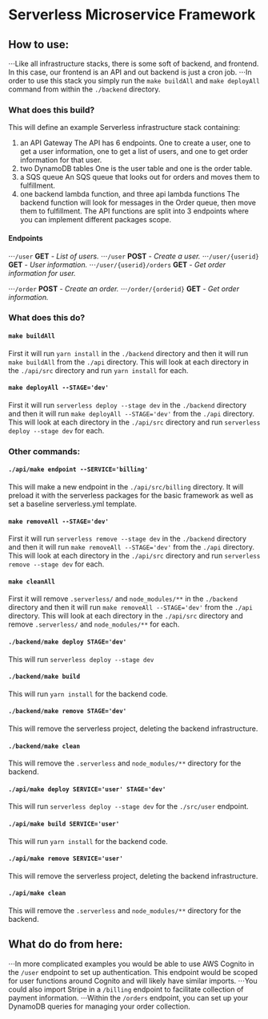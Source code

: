 # Serverless Microservice Framework

## How to use:
⋅⋅⋅Like all infrastructure stacks, there is some soft of backend, and frontend.  In this case, our frontend is an API and out backend is just a cron job.
⋅⋅⋅In order to use this stack you simply run the `make buildAll` and `make deployAll` command from within the `./backend` directory.

### What does this build?
This will define an example Serverless infrastructure stack containing:
1. an API Gateway
The API has 6 endpoints.  One to create a user, one to get a user information, one to get a list of users, and one to get order information for that user.
2. two DynamoDB tables
One is the user table and one is the order table.
3. a SQS queue
An SQS queue that looks out for orders and moves them to fulfillment.
4. one backend lambda function, and three api lambda functions
The backend function will look for messages in the Order queue, then move them to fulfillment.
The API functions are split into 3 endpoints where you can implement different packages scope.

#### Endpoints
⋅⋅⋅`/user` __GET__ - _List of users._
⋅⋅⋅`/user` __POST__ - _Create a user._
⋅⋅⋅`/user/{userid}` __GET__ - _User information._
⋅⋅⋅`/user/{userid}/orders` __GET__ - _Get order information for user._

⋅⋅⋅`/order` __POST__ - _Create an order._
⋅⋅⋅`/order/{orderid}` __GET__ - _Get order information._

### What does this do?
#### `make buildAll`
First it will run `yarn install` in the `./backend` directory and then it will run `make buildAll` from the `./api` directory.  This will look at each directory in the `./api/src` directory and run `yarn install` for each.
#### `make deployAll --STAGE='dev'`
First it will run `serverless deploy --stage dev` in the `./backend` directory and then it will run `make deployAll --STAGE='dev'` from the `./api` directory.  This will look at each directory in the `./api/src` directory and run `serverless deploy --stage dev` for each.

### Other commands:
#### `./api/make endpoint --SERVICE='billing'`
This will make a new endpoint in the `./api/src/billing` directory.  It will preload it with the serverless packages for the basic framework as well as set a baseline serverless.yml template.
#### `make removeAll --STAGE='dev'`
First it will run `serverless remove --stage dev` in the `./backend` directory and then it will run `make removeAll --STAGE='dev'` from the `./api` directory.  This will look at each directory in the `./api/src` directory and run `serverless remove --stage dev` for each.
#### `make cleanAll`
First it will remove `.serverless/` and `node_modules/**` in the `./backend` directory and then it will run `make removeAll --STAGE='dev'` from the `./api` directory.  This will look at each directory in the `./api/src` directory and remove `.serverless/` and `node_modules/**` for each.
#### `./backend/make deploy STAGE='dev'`
This will run `serverless deploy --stage dev`
#### `./backend/make build`
This will run `yarn install` for the backend code.
#### `./backend/make remove STAGE='dev'`
This will remove the serverless project, deleting the backend infrastructure.
#### `./backend/make clean`
This will remove the `.serverless` and `node_modules/**` directory for the backend.
#### `./api/make deploy SERVICE='user' STAGE='dev'`
This will run `serverless deploy --stage dev` for the `./src/user` endpoint.
#### `./api/make build SERVICE='user'`
This will run `yarn install` for the backend code.
#### `./api/make remove SERVICE='user'`
This will remove the serverless project, deleting the backend infrastructure.
#### `./api/make clean`
This will remove the `.serverless` and `node_modules/**` directory for the backend.

## What do do from here:
⋅⋅⋅In more complicated examples you would be able to use AWS Cognito in the `/user` endpoint to set up authentication.  This endpoint would be scoped for user functions around Cognito and will likely have similar imports.
⋅⋅⋅You could also import Stripe in a `/billing` endpoint to facilitate collection of payment information.
⋅⋅⋅Within the `/orders` endpoint, you can set up your DynamoDB queries for managing your order collection.
